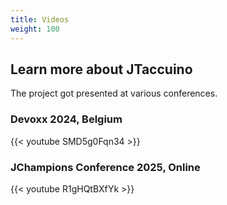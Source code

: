 ```yaml
---
title: Videos
weight: 100
---
```


## Learn more about JTaccuino

The project got presented at various conferences.

### Devoxx 2024, Belgium

{{< youtube SMD5g0Fqn34 >}}

### JChampions Conference 2025, Online

{{< youtube R1gHQtBXfYk >}}